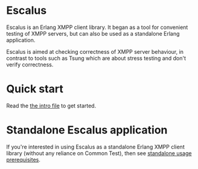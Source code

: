 Escalus
=======

Escalus is an Erlang XMPP client library.
It began as a tool for convenient testing of XMPP servers,
but can also be used as a standalone Erlang application.

Escalus is aimed at checking correctness of XMPP server behaviour,
in contrast to tools such as Tsung which are about stress testing
and don't verify correctness.

Quick start
===========

Read the [the intro file](docs/intro.md) to get started.

Standalone Escalus application
==============================

If you're interested in using Escalus as a standalone Erlang XMPP client
library (without any reliance on Common Test),
then see [standalone usage prerequisites](docs/standalone.md).
